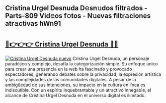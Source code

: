## Cristina Urgel Desnuda D𝚎sn𝚞dos filtr𝚊dos - Parts-809 Vid𝚎os f𝚘tos - N𝚞evas filtr𝚊ciones atr𝚊ctivas hWn91

# <h2><a href="http://mb8g9v.tromn.icu/?c=Cristina+Urgel+Desnuda">🔗👉👉👉 Cristina Urgel Desnuda 🔗🔗</a></h2>

[![Cristina Urgel Desnuda nuevo](https://i.imgur.com/pEAQMta.gif)](http://mb8g9v.tromn.icu/?c=Cristina+Urgel+Desnuda)
Cristina Urgel Desnuda, un personaje paradójico y complejo, desafía la categorización simple. Su enfoque único para crear una presencia en la web ha fascinado y provocado espectadores, generando debates sobre la privacidad, la expresión artística y las complejidades de las comunidades digitales. A pesar de la ambigüedad de sus intenciones, su impacto en la cultura en línea es indiscutible. Con un espíritu inquebrantable y un atractivo innegable, el alcance de Cristina Urgel Desnuda en el universo digital es ilimitado.
